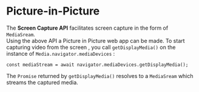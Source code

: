 #  Picture-in-Picture

The **Screen Capture API** facilitates screen capture in the form of `MediaSream`.<br> 
Using the above API a Picture in Picture web app can be made. To start 
capturing video from the screen , you call `getDisplayMedia()` on 
the instance of `Media.navigator.mediaDevices` :

`const mediaStream = await navigator.mediaDevices.getDisplayMedia();`

The `Promise` returned by `getDisplayMedia()` resolves to a `MediaSream` which streams the captured media.